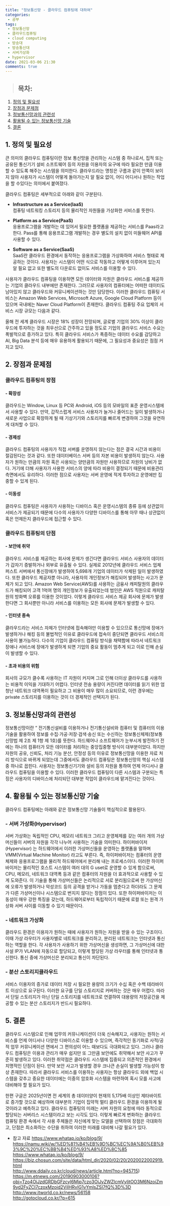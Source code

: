 ```yaml
---
title: "정보통신망 - 클라우드 컴퓨팅에 대하여"
categories:
 - 공부
tags:
 - 정보통신망
 - 클라우드컴퓨팅
 - cloud computing
 - 방송대
 - 방송통신대
 - 서버가상화
 - hypervisor
date: 2021-03-06 21:30
comments: true 
---
```


> ## 목차: 
1. [정의 및 필요성](#1.-정의-및-필요성)  
2. [장점과 문제점](#2.-장점과-문제점)  
3. [정보통신망과의 관련성](#3.-정보통신망과의-관련성)  
4. [활용될 수 있는 정보통신망 기술](#4.-활용될-수-있는-정보통신망-기술)  
5. [결론](#5.-결론)  


## 1. 정의 및 필요성

큰 의미의 클라우드 컴퓨팅이란 정보 통신망을 관리하는 시스템 중 하나로서, 집적 또는 공유된 통신기기 설비 소프트웨어 등의 자원을 이용자의 요구에 따라 필요한 만큼 이용할 수 있도록 해주는 시스템을 의미한다. 클라우드라는 명칭은 구름과 같이 안쪽이 보이지 않아 사용자가 시스템이 어떻게 돌아가는지 알 필요 없이, 어디 어디서나 원하는 작업을 할 수있다는 의미에서 붙여졌다.

클라우드 컴퓨팅은 세부적으로 아래와 같이 구분된다. 

- **Infrastructure as a Service(IaaS)**  
컴퓨팅 네트워킹 스토리지 등의 물리적인 자원들을 가상화한 서비스를 뜻한다.

- **Platform as a Service(PaaS)**  
응용프로그램을 개발하는 데 있어서 필요한 플랫폼을 제공하는 서비스를 Paas라고 한다. Pass를 통해 응용프로그램 개발하는 경우 별도의 설치 없이 미들웨어 API를 사용할 수 있다.

- **Software as a Service(SaaS)**  
SaaS란 클라우드 환경에서 동작하는 응용프로그램을 가상화하여 서비스 형태로 제공하는 것이다. 사용자는 시스템이 어떤 식으로 작동하고 어떻게 이루어져 있는지 알 필요 없고 또한 별도의 다운로드 없이도 서비스를 이용할 수 있다. 

사용자가 클라우드 컴퓨팅을 이용하면 모든 데이터와 자원은 클라우드 서비스를 제공하는 기업의 클라우드 내부에만 존재한다. 그러므로 사용자의 컴퓨터에는 어떠한 데이터도 남아있지 않고 클라우드와 커뮤니케이션하는 것만 담당한다. 이러한 클라우드 컴퓨팅 서비스는 Amazon Web Services, Microsoft Azure, Google Cloud Platform 등이 있으며 국내에는 Naver Cloud Platform이 존재한다. 클라우드 컴퓨팅 주요 업체의 서비스 시장 규모는 다음과 같다. 

올해 전 세계 클라우드 시장은 18% 성장이 전망되며, 글로벌 기업의 30% 이상이 클라우드에 투자하는 것을 최우선으로 간주하고 있을 정도로 기업의 클라우드 서비스 수요는 폭발적으로 증가하고 있다. 특히 클라우드 서비스가 폭증하는 데이터 수요를 감당하고 AI, Big Data 분석 등에 매우 유용하게 활용되기 때문에, 그 필요성과 중요성은 점점 커지고 있다. 

## 2. 장점과 문제점

### 클라우드 컴퓨팅의 장점

#### - 확장성 
클라우드는 Window, Linux 등 PC와 Android, iOS 등의 모바일의 표준 운영시스템에서 사용할 수 있다. 만약, 갑작스럽게 서비스 사용자가 늘거나 줄어드는 일이 발생하거나 새로운 사업으로 확장하게 될 때 기상기기와 스토리지를 빠르게 변경하여 그것을 유연하게 대처할 수 있다. 

#### - 경제성 
클라우드 컴퓨팅의 사용자가 직접 서버를 운영하지 않는다는 점은 결국 시간과 비용이 절감된다는 것과 같다. 또한 데이터베이스 서버 등의 자본 비용이 발생하지 않는다. 사용자가 원하는 만큼의 자원 혹은 사용되는 양만큼의 자원만 사용하므로 자원의 낭비가 없다. 거기에 더해 사용자가 사용한 서비스의 양에 따라 비용이 결정되기 때문에 비용관리 측면에서도 유리하다. 이러한 점으로 사용자는 서버 운영에 적게 투자하고 운영에만 집중할 수 있게 된다.

#### - 이동성 
클라우드 컴퓨팅은 사용자가 사용하는 디바이스 혹은 운영시스템의 종류 등에 상관없이 서비스가 제공되기 때문에 다수의 사용자가 다양한 디바이스를 통해 아무 때나 상관없이 혹은 언제든지 클라우드에 접근할 수 있다. 

### 클라우드 컴퓨팅의 단점

#### - 보안에 취약 

클라우드 서비스를 제공하는 회사에 문제가 생긴다면 클라우드 서비스 사용자의 데이터가 갑자기 증발하거나 외부로 유출될 수 있다. 실제로 2012년에 클라우드 서비스 업체 퍼스트 서버에서 통신장애가 발생하여 5,698개 기업의 데이터가 삭제된 일이 발생하였다. 또한 클라우드 제공자뿐 아니라, 사용자의 개인정보가 해킹되어 발생하는 사고가 문제가 되고 있다. Amazon Web Service(AWS)를 사용하는 금융사 캐피탈원의 클라우드가 해킹되어 고객 1억여 명의 개인정보가 유출되었는데 범인은 AWS 직원으로 캐피탈원의 방화벽 오류를 이용한 것이었다. 이렇게 클라우드 서비스 제공 회사에 문제가 발생한다면 그 회사뿐만 아니라 서비스를 이용하는 모든 회사에 문제가 발생할 수 있다.

#### - 인터넷 종속 
클라우드라는 서비스 자체가 인터넷에 접속해야만 이용할 수 있으므로 통신망에 
장애가 발생하거나 해킹 등의 불법적인 이유로 클라우드에 접속이 중단되면 클라우드 서비스의 사용이 불가능하다. 다수의 기업이 클라우드 컴퓨팅 방식을 채택함에 따라서 네트워크 장애나 서비스에 장애가 발생하게 되면 기업의 중요 
활동이 멈추게 되고 이로 인해 손실이 발생할 수 있다.

#### - 초과 비용의 위험 
회사의 규모가 클수록 사용하는 IT 자원이 커지며 그로 인해 더이상 클라우드를 사용하는 비용적 이익을 기대하기 어렵다. 인터넷 전송 용량이 커진다면 데이터를 읽기 위한 엄청난 네트워크 대역폭이 필요하고 그 비용이 매우 많이 소요되므로, 
이런 경우에는 private 스토리지를 이용하는 것이 더 경제적인 선택지가 된다.

## 3. 정보통신망과의 관련성

정보통신망이란 “ 전기통신설비를 이용하거나 전기통신설비와 컴퓨터 및 컴퓨터의 이용기술을 활용하여 정보를 수집·가공·저장·검색·송신 또는 수신하는 정보통신체제(정보통신망법 제 2조 제 1항 제 1호)를 뜻한다. 하드웨어나 소프트웨어가 눈부시게 발전하기 전에는 하나의 컴퓨터가 모든 데이터를 처리하는 중앙집중형 방식이 대부분이었다. 하지만 자원의 공유, 신뢰도, 처리 기능 분산, 안정성 등의 이유로 정보통신망을 이용한 자료 처리 방식으로 바뀌게 되었는데 그중에서도 클라우드 컴퓨팅은 정보통신망의 핵심 시스템 중 하나로 꼽힌다. 사용자는 정보통신기기와 설비 등의 자원을 통하여 언제 어디서나 클라우드 컴퓨팅을 이용할 수 있다. 이러한 클라우드 컴퓨팅이 다른 시스템과 구분되는 특징은 사용자의 디바이스에 처리되던 대부분 작업이 클라우드에 맡겨진다는 것이다. 

## 4. 활용될 수 있는 정보통신망 기술

클라우드 컴퓨팅에는 아래와 같은 정보통신망 기술들이 핵심적으로 활용된다.

### - 서버 가상화(Hypervisor)

서버 가상화는 독립적인 CPU, 메모리 네트워크 그리고 운영체제를 갖는 여러 개의 가상머신들이 서버의 자원을 각각 나누어 사용하는 기술을 의미한다. 하이퍼바이저(Hypervisor) 는 하드웨어에서 이러한 가상머신들을 운영하는 플랫폼을 말하며 VMM(Virtual Machine Monitor) 라고도 부른다. 즉, 하이퍼바이저는 컴퓨터의 운영체제와 응용프로그램을 물리적 하드웨어에서 분리해 내는 프로세스이다. 이러한 하이퍼바이저는 물리적인 호스트 시스템이 여러 대의 G uset로 운영할 수 있게 함으로써, CPU, 메모리, 네트워크 대역폭 등과 같은 컴퓨터의 자원을 더 효과적으로 사용할 수 있게 도와준다. 이 기술을 통해 가상머신들은 논리적으로 서로 분리됨으로써 한 가상머신에 오류가 발생하거나 악성코드 등의 공격을 받거나 가동을 멈춘다고 하더라도 그 문제가 다른 가상머신이나 시스템으로 번지지 않다는 장점이 있다. 또한 하이퍼바이저는 이동성이 매우 강한 특징을 갖는데, 하드웨어로부터 독립적이기 때문에 로컬 또는 원격 가상화 서버 사이를 이동할 수 있기 때문이다.

### - 네트워크 가상화 
클라우드 환경은 이용자가 원하는 때에 사용자가 원하는 자원을 받을 수 있는 구조이다. 이때 가상 라우터가 사용자별로 네트워크를 분리하고, 분리된 네트워크는 인터넷과 통신하는 역할을 한다. 각 사용자가 사용하기 위한 가상머신을 생성하면, 그 가상머신에 대한 사설 IP가 VLAN에 자동으로 할당되고, 이렇게 할당된 가상 라우터를 통해 인터넷과 통신한다. 통신 중에 가상머신은 분리되고 통신이 차단된다.

### - 분산 스토리지클라우드 
서비스 이용자의 증가로 데이터 저장 시 필요한 용량의 크기가 수십 혹은 수백 테라바이트 이상으로 요구된다. 이러한 요구를 단일 스토리지로 커버하는 것은 매우 어렵다. 따라서 단일 스토리지가 아닌 단일 스토리지를 네트워크로 연결하여 대용량의 저장공간을 제공할 수 있는 분산 스토리지가 반드시 필요하다.

## 5. 결론

클라우드 시스템으로 인해 업무의 커뮤니케이션이 더욱 신속해지고, 사용자는
원하는 서비스를 언제 어디서나 다양한 디바이스로 이용할 수 있으며, 즉각적인 동기화로 사적/공적 업무 커뮤니케이션 면에서 그 편의성이 어느 때보다도 극대화되고 있다. 그러나 클라우드 컴퓨팅은 이용과 관리가 매우 쉽지만 또 그만큼 보안에도 취약해서 보안 사고가 꾸준히 발생하고 있다. 이러한 취약점은 클라우드 시스템에 집중되고 의존적인 환경에서 치명적인 단점이 된다. 만약 보안 사고가 발생할 경우 크나큰 손실이 발생할 가능성이 항상 존재한다. 따라서 클라우드 서비스를 이용하는 사용자는 항상 클라우드 외에 백업 시스템을 갖추고 중요한 데이터에는 이중의 암호화 시스템을 마련하여 혹시 모를 사고에 대비해야 할 필요가 있다.

한편 구글은 2025년이면 전 세계의 총 데이터양이 현재의 5,175배 이상인 제타바이트로 증가할 것으로 예상하며 대부분의 기업이 집약적 멀티 클라우드 환경을 이용하게 될 것이라고 예측하고 있다. 클라우드 컴퓨팅의 미래는 서버 자원의 요청에 따라 동적으로 할당되는 서버리스 시스템이라고 보는 시각도 있다. 이렇게 빠르게 변화하는 클라우드 컴퓨팅 환경 속에서 각 사용 주체들은 자신에게 맞는 모델을 선택하여 장점은 극대화하고, 단점은 최소화하는 수단을 취하여 이러한 미래를 대비해 나갈 필요가 있다. 

* 참고 자료
https://www.whatap.io/ko/blog/9/  
https://namu.wiki/w/%ED%81%B4%EB%9D%BC%EC%9A%B0%EB%93%9C%20%EC%BB%B4%ED%93%A8%ED%8C%85  
https://www.whatap.io/ko/blog/9/  
https://biz.chosun.com/site/data/html_dir/2020/02/20/2020022002919.html  
http://www.ddaily.co.kr/cloud/news/article.html?no=945715)  
https://m.etnews.com/20190903000106?obj=Tzo4OiJzdGRDbGFzcyI6Mjp7czo3OiJyZWZlcmVyIjtOO3M6NzoiZm9yd2FyZCI7czoxMzoid2ViIHRvIG1vYmlsZSI7fQ%3D%3D  
http://www.itworld.co.kr/news/56158  
http://gotocloud.co.kr/?p=615